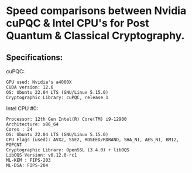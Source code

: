# Speed comparisons between Nvidia cuPQC & Intel CPU's for Post Quantum & Classical Cryptography.

## Specifications:
cuPQC:
```
GPU used: Nvidia's a4000X
CUDA version: 12.6
OS: Ubuntu 22.04 LTS (GNU/Linux 5.15.0)
Cryptographic Library: cuPQC, release 1
```
Intel CPU #0:
```
Processor: 12th Gen Intel(R) Core(TM) i9-12900
Architecture: x86_64
Cores : 24
OS: Ubuntu 22.04 LTS (GNU/Linux 5.15.0)
CPU Flags (used): AVX2, SSE2, RDSEED/RDRAND, SHA_NI, AES_N1, BMI2, POPCNT
Cryptographic Library: OpenSSL (3.4.0) + libOQS
LibOQS Version: v0.12.0-rc1
ML-KEM : FIPS-203
ML-DSA: FIPS-204 
```
